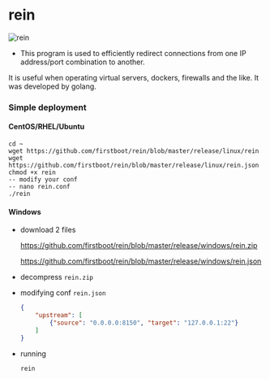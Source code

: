 # rein

![rein](https://raw.githubusercontent.com/firstboot/rein/master/rein-logo.png)

* This program is used to efficiently redirect connections from one IP address/port combination to another. 



It is useful when operating virtual servers, dockers, firewalls and the like.  It was developed by golang.



### Simple deployment 

#### CentOS/RHEL/Ubuntu

```shell
cd ~
wget https://github.com/firstboot/rein/blob/master/release/linux/rein
wget https://github.com/firstboot/rein/blob/master/release/linux/rein.json
chmod +x rein
-- modify your conf
-- nano rein.conf
./rein
```

#### Windows

- download 2 files

  https://github.com/firstboot/rein/blob/master/release/windows/rein.zip

  https://github.com/firstboot/rein/blob/master/release/windows/rein.json

- decompress `rein.zip`

- modifying conf `rein.json` 

  ```json
  {
      "upstream": [
          {"source": "0.0.0.0:8150", "target": "127.0.0.1:22"}
      ]
  }
  ```

- running

  ```powershell
  rein
  ```

  















